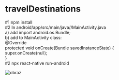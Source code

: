 # travelDestinations


#1 npm install </br>
#2 In android/app/src/main/java/<your package name>/MainActivity.java </br>
a) add import android.os.Bundle; </br>
b) add to MainActivity class: </br>
@Override</br>
protected void onCreate(Bundle savedInstanceState) {</br>
  super.onCreate(null);</br>
}</br>
#2 npx react-native run-android </br>

![obraz](https://user-images.githubusercontent.com/82237491/200676032-d3e90741-9873-4456-bbbb-2fe1f1dc6f56.png)

